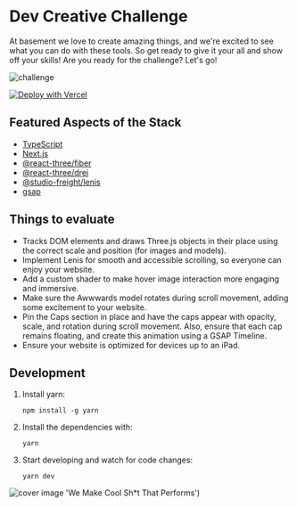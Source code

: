 # Dev Creative Challenge

At basement we love to create amazing things, and we're excited to see what you can do with these tools. So get ready to give it your all and show off your skills! Are you ready for the challenge? Let's go!

![challenge](https://github.com/basementstudio/creative-dev-challenge/assets/8293146/cd156c97-ba79-464b-adc2-0f60aaaef8c2)

[![Deploy with Vercel](https://vercel.com/button)](https://vercel.com/new/clone?repository-url=https%3A%2F%2Fgithub.com%2Fbasementstudio%2Fcreative-dev-challenge&env=NEXT_PUBLIC_SITE_URL&envDescription=e.g%3A%20https%3A%2F%2Fproject-name.vercel.app)

## Featured Aspects of the Stack

- [TypeScript](https://www.typescriptlang.org/)
- [Next.js](https://nextjs.org/)
- [@react-three/fiber](https://github.com/pmndrs/react-three-fiber)
- [@react-three/drei](https://github.com/pmndrs/drei)
- [@studio-freight/lenis](https://github.com/studio-freight/lenis)
- [gsap](https://github.com/greensock/GSAP)

## Things to evaluate

- Tracks DOM elements and draws Three.js objects in their place using the correct scale and position (for images and models).
- Implement Lenis for smooth and accessible scrolling, so everyone can enjoy your website.
- Add a custom shader to make hover image interaction more engaging and immersive.
- Make sure the Awwwards model rotates during scroll movement, adding some excitement to your website.
- Pin the Caps section in place and have the caps appear with opacity, scale, and rotation during scroll movement. Also, ensure that each cap remains floating, and create this animation using a GSAP Timeline.
- Ensure your website is optimized for devices up to an iPad.

## Development

1. Install yarn:

   ```
   npm install -g yarn
   ```

2. Install the dependencies with:

   ```
   yarn
   ```

3. Start developing and watch for code changes:

   ```
   yarn dev
   ```

![cover image](https://github.com/basementstudio/creative-dev-challenge/assets/8293146/cd156c97-ba79-464b-adc2-0f60aaaef8c2) 'We Make Cool Sh*t That Performs')
